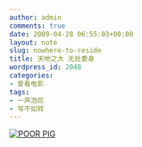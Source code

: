 ```yaml
---
author: admin
comments: true
date: 2009-04-28 06:55:03+00:00
layout: note
slug: nowhere-to-reside
title: 天地之大 无处委身
wordpress_id: 2048
categories:
- 爱看电影
tags:
- 一声浩叹
- 写不如转
---
```


[![POOR PIG](http://farm4.static.flickr.com/3326/3481902801_fb3935024c.jpg?v=0)](http://www.dailymail.co.uk/news/article-1173248/Hundreds-pigs-dash-save-bacon-lorry-crashes-way-abattoir.html)
